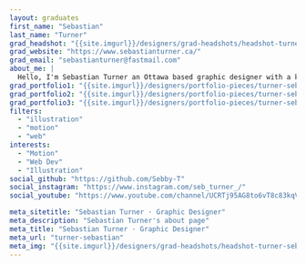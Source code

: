 ```yaml
---
layout: graduates
first_name: "Sebastian"
last_name: "Turner"
grad_headshot: "{{site.imgurl}}/designers/grad-headshots/headshot-turner-sebastian.jpg"
grad_website: "https://www.sebastianturner.ca/"
grad_email: "sebastianturner@fastmail.com"
about_me: |
  Hello, I'm Sebastian Turner an Ottawa based graphic designer with a keen interest in motion graphics and web development.
grad_portfolio1: "{{site.imgurl}}/designers/portfolio-pieces/turner-sebastian-portfolio1.jpg"
grad_portfolio2: "{{site.imgurl}}/designers/portfolio-pieces/turner-sebastian-portfolio2.jpg"
grad_portfolio3: "{{site.imgurl}}/designers/portfolio-pieces/turner-sebastian-portfolio3.jpg"
filters:
  - "illustration"
  - "motion"
  - "web"
interests:
  - "Motion"
  - "Web Dev"
  - "Illustration"
social_github: "https://github.com/Sebby-T"
social_instagram: "https://www.instagram.com/seb_turner_/"
social_youtube: "https://www.youtube.com/channel/UCRTj95AG8to6vT8c83kqVAw"

meta_sitetitle: "Sebastian Turner · Graphic Designer"
meta_description: "Sebastian Turner's about page"
meta_title: "Sebastian Turner · Graphic Designer"
meta_url: "turner-sebastian"
meta_img: "{{site.imgurl}}/designers/grad-headshots/headshot-turner-sebastian.jpg"
---
```


